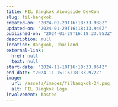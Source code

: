 ```yaml
---
title: FIL Bangkok Alongside DevCon
slug: fil-bangkok
created-on: "2024-01-29T16:18:33.938Z"
updated-on: "2024-01-29T16:18:33.946Z"
published-on: "2024-01-29T16:18:33.953Z"
description: null
location: Bangkok, Thailand
external-link:
  href: null
  text: null
start-date: "2024-11-10T16:18:33.964Z"
end-date: "2024-11-15T16:18:33.972Z"
image:
  url: /assets/images/filbangkok-24.png
  alt: FIL Bangkok Logo
involvement: hosted
---
```

